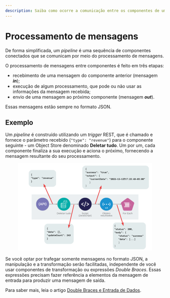 ```yaml
---
description: Saiba como ocorre a comunicação entre os componentes de um pipeline.
---
```


# Processamento de mensagens

De forma simplificada, um _pipeline_ é uma sequência de componentes conectados que se comunicam por meio do processamento de mensagens.

O processamento de mensagens entre componentes é feito em três etapas:

* recebimento de uma mensagem do componente anterior (mensagem _**in**_);
* execução de algum processamento, que pode ou não usar as informações da mensagem recebida;
* envio de uma mensagem ao próximo componente (mensagem _**out**_).

Essas mensagens estão sempre no formato JSON.

## Exemplo

Um _pipeline_ é construído utilizando um _trigger_ REST, que é chamado e fornece o parâmetro recebido (`"type": "revenue"`) para o componente seguinte - um Object Store denominado **Deletar tudo**. Um por um, cada componente finaliza a sua execução e aciona o próximo, fornecendo a mensagem resultante do seu processamento.

<figure><img src="../../.gitbook/assets/cr5fFTdAXC.png" alt=""><figcaption></figcaption></figure>

Se você optar por trafegar somente mensagens no formato JSON, a manipulação e a transformação serão facilitadas, independente de você usar componentes de transformação ou expressões _Double Braces_. Essas expressões precisam fazer referência a elementos da mensagem de entrada para produzir uma mensagem de saída.&#x20;

Para saber mais, leia o artigo [Double Braces e Entrada de Dados](../funcoes-double-braces/double-braces-e-entrada-de-dados.md).
